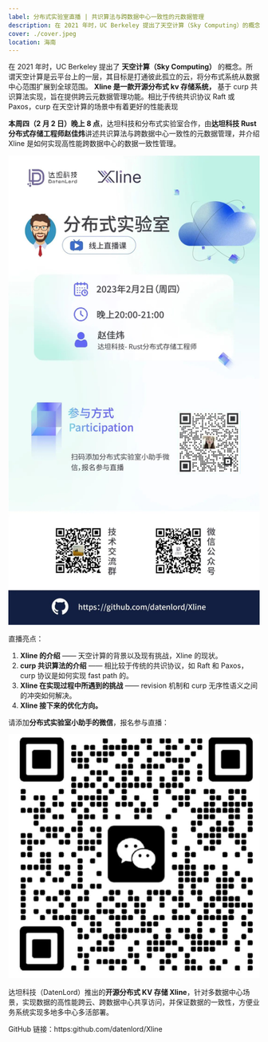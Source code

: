 ```yaml
---
label: 分布式实验室直播 | 共识算法与跨数据中心一致性的元数据管理
description: 在 2021 年时，UC Berkeley 提出了天空计算（Sky Computing）的概念。所谓天空计算是云平台上的一层，其目标是打通彼此孤立的云，将分布式系统从数据中心范围扩展到全球范围。Xline 是一款开源分布式 kv 存储系统，基于 curp 共识算法实现，旨在提供跨云元数据管理功能。相比于传统共识协议 Raft 或 Paxos，curp 在天空计算的场景中有着更好的性能表现。
cover: ./cover.jpeg
location: 海南
---
```


在 2021 年时，UC Berkeley 提出了 **天空计算（Sky Computing）** 的概念。所谓天空计算是云平台上的一层，其目标是打通彼此孤立的云，将分布式系统从数据中心范围扩展到全球范围。 **Xline 是一款开源分布式 kv 存储系统，** 基于 curp 共识算法实现，旨在提供跨云元数据管理功能。相比于传统共识协议 Raft 或 Paxos，curp 在天空计算的场景中有着更好的性能表现

**本周四（2 月 2 日）晚上 8 点**，达坦科技和分布式实验室合作，由**达坦科技 Rust 分布式存储工程师赵佳炜**讲述共识算法与跨数据中心一致性的元数据管理，并介绍 Xline 是如何实现高性能跨数据中心的数据一致性管理。

![图片](./image1.jpg)

直播亮点：

1. **Xline 的介绍** —— 天空计算的背景以及现有挑战，Xline 的现状。
2. **curp 共识算法的介绍** —— 相比较于传统的共识协议，如 Raft 和 Paxos，curp 协议是如何实现 fast path 的。
3. **Xline 在实现过程中所遇到的挑战** —— revision 机制和 curp 无序性语义之间的冲突如何解决。
4. **Xline 接下来的优化方向。**

请添加**分布式实验室小助手的微信**，报名参与直播：

![图片](./image2.png)

达坦科技（DatenLord）推出的**开源分布式 KV 存储 Xline**，针对多数据中心场景，实现数据的高性能跨云、跨数据中心共享访问，并保证数据的一致性，方便业务系统实现多地多中心多活部署。

GitHub 链接：https:github.com/datenlord/Xline